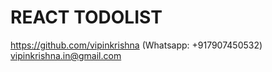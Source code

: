 # REACT TODOLIST


https://github.com/vipinkrishna (Whatsapp: +917907450532)
vipinkrishna.in@gmail.com
